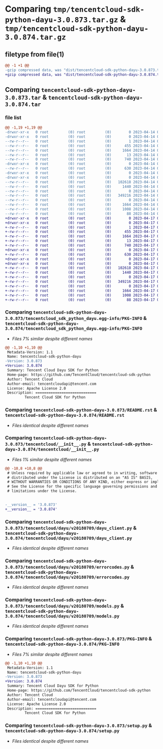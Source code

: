# Comparing `tmp/tencentcloud-sdk-python-dayu-3.0.873.tar.gz` & `tmp/tencentcloud-sdk-python-dayu-3.0.874.tar.gz`

## filetype from file(1)

```diff
@@ -1 +1 @@
-gzip compressed data, was "dist/tencentcloud-sdk-python-dayu-3.0.873.tar", last modified: Fri Apr 14 00:34:46 2023, max compression
+gzip compressed data, was "dist/tencentcloud-sdk-python-dayu-3.0.874.tar", last modified: Mon Apr 17 00:27:29 2023, max compression
```

## Comparing `tencentcloud-sdk-python-dayu-3.0.873.tar` & `tencentcloud-sdk-python-dayu-3.0.874.tar`

### file list

```diff
@@ -1,19 +1,19 @@
-drwxr-xr-x   0 root         (0) root         (0)        0 2023-04-14 00:34:46.000000 tencentcloud-sdk-python-dayu-3.0.873/
-drwxr-xr-x   0 root         (0) root         (0)        0 2023-04-14 00:34:46.000000 tencentcloud-sdk-python-dayu-3.0.873/tencentcloud_sdk_python_dayu.egg-info/
--rw-r--r--   0 root         (0) root         (0)        1 2023-04-14 00:34:46.000000 tencentcloud-sdk-python-dayu-3.0.873/tencentcloud_sdk_python_dayu.egg-info/dependency_links.txt
--rw-r--r--   0 root         (0) root         (0)      455 2023-04-14 00:34:46.000000 tencentcloud-sdk-python-dayu-3.0.873/tencentcloud_sdk_python_dayu.egg-info/SOURCES.txt
--rw-r--r--   0 root         (0) root         (0)     1664 2023-04-14 00:34:46.000000 tencentcloud-sdk-python-dayu-3.0.873/tencentcloud_sdk_python_dayu.egg-info/PKG-INFO
--rw-r--r--   0 root         (0) root         (0)       13 2023-04-14 00:34:46.000000 tencentcloud-sdk-python-dayu-3.0.873/tencentcloud_sdk_python_dayu.egg-info/top_level.txt
--rw-r--r--   0 root         (0) root         (0)      740 2023-04-14 00:34:46.000000 tencentcloud-sdk-python-dayu-3.0.873/README.rst
-drwxr-xr-x   0 root         (0) root         (0)        0 2023-04-14 00:34:46.000000 tencentcloud-sdk-python-dayu-3.0.873/tencentcloud/
--rw-r--r--   0 root         (0) root         (0)      630 2023-04-14 00:34:46.000000 tencentcloud-sdk-python-dayu-3.0.873/tencentcloud/__init__.py
-drwxr-xr-x   0 root         (0) root         (0)        0 2023-04-14 00:34:46.000000 tencentcloud-sdk-python-dayu-3.0.873/tencentcloud/dayu/
-drwxr-xr-x   0 root         (0) root         (0)        0 2023-04-14 00:34:46.000000 tencentcloud-sdk-python-dayu-3.0.873/tencentcloud/dayu/v20180709/
--rw-r--r--   0 root         (0) root         (0)   102618 2023-04-14 00:34:46.000000 tencentcloud-sdk-python-dayu-3.0.873/tencentcloud/dayu/v20180709/dayu_client.py
--rw-r--r--   0 root         (0) root         (0)     1440 2023-04-14 00:34:46.000000 tencentcloud-sdk-python-dayu-3.0.873/tencentcloud/dayu/v20180709/errorcodes.py
--rw-r--r--   0 root         (0) root         (0)        0 2023-04-14 00:34:46.000000 tencentcloud-sdk-python-dayu-3.0.873/tencentcloud/dayu/v20180709/__init__.py
--rw-r--r--   0 root         (0) root         (0)   349216 2023-04-14 00:34:46.000000 tencentcloud-sdk-python-dayu-3.0.873/tencentcloud/dayu/v20180709/models.py
--rw-r--r--   0 root         (0) root         (0)        0 2023-04-14 00:34:46.000000 tencentcloud-sdk-python-dayu-3.0.873/tencentcloud/dayu/__init__.py
--rw-r--r--   0 root         (0) root         (0)     1664 2023-04-14 00:34:46.000000 tencentcloud-sdk-python-dayu-3.0.873/PKG-INFO
--rw-r--r--   0 root         (0) root         (0)     1008 2023-04-14 00:34:46.000000 tencentcloud-sdk-python-dayu-3.0.873/setup.py
--rw-r--r--   0 root         (0) root         (0)       88 2023-04-14 00:34:46.000000 tencentcloud-sdk-python-dayu-3.0.873/setup.cfg
+drwxr-xr-x   0 root         (0) root         (0)        0 2023-04-17 00:27:29.000000 tencentcloud-sdk-python-dayu-3.0.874/
+drwxr-xr-x   0 root         (0) root         (0)        0 2023-04-17 00:27:29.000000 tencentcloud-sdk-python-dayu-3.0.874/tencentcloud_sdk_python_dayu.egg-info/
+-rw-r--r--   0 root         (0) root         (0)        1 2023-04-17 00:27:29.000000 tencentcloud-sdk-python-dayu-3.0.874/tencentcloud_sdk_python_dayu.egg-info/dependency_links.txt
+-rw-r--r--   0 root         (0) root         (0)      455 2023-04-17 00:27:29.000000 tencentcloud-sdk-python-dayu-3.0.874/tencentcloud_sdk_python_dayu.egg-info/SOURCES.txt
+-rw-r--r--   0 root         (0) root         (0)     1664 2023-04-17 00:27:29.000000 tencentcloud-sdk-python-dayu-3.0.874/tencentcloud_sdk_python_dayu.egg-info/PKG-INFO
+-rw-r--r--   0 root         (0) root         (0)       13 2023-04-17 00:27:29.000000 tencentcloud-sdk-python-dayu-3.0.874/tencentcloud_sdk_python_dayu.egg-info/top_level.txt
+-rw-r--r--   0 root         (0) root         (0)      740 2023-04-17 00:27:29.000000 tencentcloud-sdk-python-dayu-3.0.874/README.rst
+drwxr-xr-x   0 root         (0) root         (0)        0 2023-04-17 00:27:29.000000 tencentcloud-sdk-python-dayu-3.0.874/tencentcloud/
+-rw-r--r--   0 root         (0) root         (0)      630 2023-04-17 00:27:29.000000 tencentcloud-sdk-python-dayu-3.0.874/tencentcloud/__init__.py
+drwxr-xr-x   0 root         (0) root         (0)        0 2023-04-17 00:27:29.000000 tencentcloud-sdk-python-dayu-3.0.874/tencentcloud/dayu/
+drwxr-xr-x   0 root         (0) root         (0)        0 2023-04-17 00:27:29.000000 tencentcloud-sdk-python-dayu-3.0.874/tencentcloud/dayu/v20180709/
+-rw-r--r--   0 root         (0) root         (0)   102618 2023-04-17 00:27:29.000000 tencentcloud-sdk-python-dayu-3.0.874/tencentcloud/dayu/v20180709/dayu_client.py
+-rw-r--r--   0 root         (0) root         (0)     1440 2023-04-17 00:27:29.000000 tencentcloud-sdk-python-dayu-3.0.874/tencentcloud/dayu/v20180709/errorcodes.py
+-rw-r--r--   0 root         (0) root         (0)        0 2023-04-17 00:27:29.000000 tencentcloud-sdk-python-dayu-3.0.874/tencentcloud/dayu/v20180709/__init__.py
+-rw-r--r--   0 root         (0) root         (0)   349216 2023-04-17 00:27:29.000000 tencentcloud-sdk-python-dayu-3.0.874/tencentcloud/dayu/v20180709/models.py
+-rw-r--r--   0 root         (0) root         (0)        0 2023-04-17 00:27:29.000000 tencentcloud-sdk-python-dayu-3.0.874/tencentcloud/dayu/__init__.py
+-rw-r--r--   0 root         (0) root         (0)     1664 2023-04-17 00:27:29.000000 tencentcloud-sdk-python-dayu-3.0.874/PKG-INFO
+-rw-r--r--   0 root         (0) root         (0)     1008 2023-04-17 00:27:29.000000 tencentcloud-sdk-python-dayu-3.0.874/setup.py
+-rw-r--r--   0 root         (0) root         (0)       88 2023-04-17 00:27:29.000000 tencentcloud-sdk-python-dayu-3.0.874/setup.cfg
```

### Comparing `tencentcloud-sdk-python-dayu-3.0.873/tencentcloud_sdk_python_dayu.egg-info/PKG-INFO` & `tencentcloud-sdk-python-dayu-3.0.874/tencentcloud_sdk_python_dayu.egg-info/PKG-INFO`

 * *Files 7% similar despite different names*

```diff
@@ -1,10 +1,10 @@
 Metadata-Version: 1.1
 Name: tencentcloud-sdk-python-dayu
-Version: 3.0.873
+Version: 3.0.874
 Summary: Tencent Cloud Dayu SDK for Python
 Home-page: https://github.com/TencentCloud/tencentcloud-sdk-python
 Author: Tencent Cloud
 Author-email: tencentcloudapi@tencent.com
 License: Apache License 2.0
 Description: ============================
         Tencent Cloud SDK for Python
```

### Comparing `tencentcloud-sdk-python-dayu-3.0.873/README.rst` & `tencentcloud-sdk-python-dayu-3.0.874/README.rst`

 * *Files identical despite different names*

### Comparing `tencentcloud-sdk-python-dayu-3.0.873/tencentcloud/__init__.py` & `tencentcloud-sdk-python-dayu-3.0.874/tencentcloud/__init__.py`

 * *Files 1% similar despite different names*

```diff
@@ -10,8 +10,8 @@
 # Unless required by applicable law or agreed to in writing, software
 # distributed under the License is distributed on an "AS IS" BASIS,
 # WITHOUT WARRANTIES OR CONDITIONS OF ANY KIND, either express or implied.
 # See the License for the specific language governing permissions and
 # limitations under the License.
 
 
-__version__ = '3.0.873'
+__version__ = '3.0.874'
```

### Comparing `tencentcloud-sdk-python-dayu-3.0.873/tencentcloud/dayu/v20180709/dayu_client.py` & `tencentcloud-sdk-python-dayu-3.0.874/tencentcloud/dayu/v20180709/dayu_client.py`

 * *Files identical despite different names*

### Comparing `tencentcloud-sdk-python-dayu-3.0.873/tencentcloud/dayu/v20180709/errorcodes.py` & `tencentcloud-sdk-python-dayu-3.0.874/tencentcloud/dayu/v20180709/errorcodes.py`

 * *Files identical despite different names*

### Comparing `tencentcloud-sdk-python-dayu-3.0.873/tencentcloud/dayu/v20180709/models.py` & `tencentcloud-sdk-python-dayu-3.0.874/tencentcloud/dayu/v20180709/models.py`

 * *Files identical despite different names*

### Comparing `tencentcloud-sdk-python-dayu-3.0.873/PKG-INFO` & `tencentcloud-sdk-python-dayu-3.0.874/PKG-INFO`

 * *Files 7% similar despite different names*

```diff
@@ -1,10 +1,10 @@
 Metadata-Version: 1.1
 Name: tencentcloud-sdk-python-dayu
-Version: 3.0.873
+Version: 3.0.874
 Summary: Tencent Cloud Dayu SDK for Python
 Home-page: https://github.com/TencentCloud/tencentcloud-sdk-python
 Author: Tencent Cloud
 Author-email: tencentcloudapi@tencent.com
 License: Apache License 2.0
 Description: ============================
         Tencent Cloud SDK for Python
```

### Comparing `tencentcloud-sdk-python-dayu-3.0.873/setup.py` & `tencentcloud-sdk-python-dayu-3.0.874/setup.py`

 * *Files identical despite different names*

